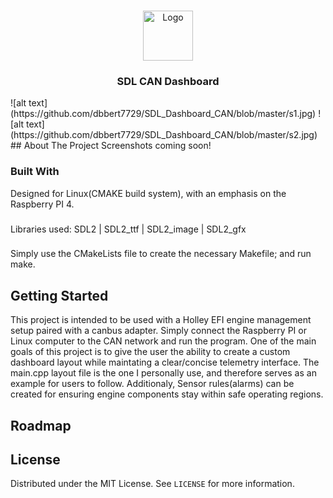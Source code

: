<!--
*** Thanks for checking out this README Template. If you have a suggestion that would
*** make this better, please fork the repo and create a pull request or simply open
*** an issue with the tag "enhancement".
*** Thanks again! Now go create something AMAZING! :D
-->





<!-- PROJECT SHIELDS -->
<!--
*** I'm using markdown "reference style" links for readability.
*** Reference links are enclosed in brackets [ ] instead of parentheses ( ).
*** See the bottom of this document for the declaration of the reference variables
*** for contributors-url, forks-url, etc. This is an optional, concise syntax you may use.
*** https://www.markdownguide.org/basic-syntax/#reference-style-links
-->



<!-- PROJECT LOGO -->
<br />
<p align="center">
  <a href="https://github.com/othneildrew/Best-README-Template">
    <img src="images/logo.png" alt="Logo" width="80" height="80">
  </a>

  <h3 align="center">SDL CAN Dashboard</h3>
![alt text](https://github.com/dbbert7729/SDL_Dashboard_CAN/blob/master/s1.jpg)
![alt text](https://github.com/dbbert7729/SDL_Dashboard_CAN/blob/master/s2.jpg)
<!-- ABOUT THE PROJECT -->
## About The Project
Screenshots coming soon!


### Built With
Designed for Linux(CMAKE build system), with an emphasis on the Raspberry PI 4.
###
Libraries used:
SDL2 | SDL2_ttf | SDL2_image | SDL2_gfx
###
Simply use the CMakeLists file to create the necessary Makefile; and run make.

<!-- GETTING STARTED -->
## Getting Started
This project is intended to be used with a Holley EFI engine management setup paired with a canbus adapter. Simply connect the Raspberry PI or Linux computer to the CAN network and run the program.
One of the main goals of this project is to give the user the ability to create a custom dashboard layout while maintating a clear/concise telemetry interface. 
The main.cpp layout file is the one I personally use, and therefore serves as an example for users to follow.
Additionaly, Sensor rules(alarms) can be created for ensuring engine components stay within safe operating regions. 

<!-- ROADMAP -->
## Roadmap

<!-- LICENSE -->
## License

Distributed under the MIT License. See `LICENSE` for more information.
